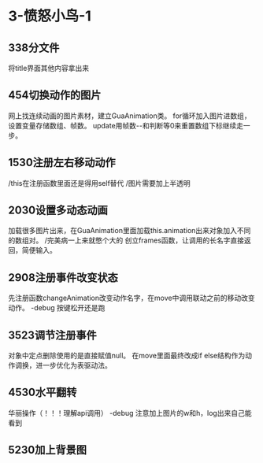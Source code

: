 # 3-愤怒小鸟-1

## 338分文件
将title界面其他内容拿出来


## 454切换动作的图片
网上找连续动画的图片素材，建立GuaAnimation类。
for循环加入图片进数组，设置变量存储数组、帧数。
update用帧数--和判断等0来重置数组下标继续走一步。


## 1530注册左右移动动作
/this在注册函数里面还是得用self替代
/图片需要加上半透明

## 2030设置多动态动画
加载很多图片出来，在GuaAnimation里面加载this.animation出来对象加入不同的数组对。
/完美病一上来就憋个大的
创立frames函数，让调用的长名字直接返回，简便输入。



## 2908注册事件改变状态
先注册函数changeAnimation改变动作名字，在move中调用联动之前的移动改变动作。
-debug 按键松开还是跑


## 3523调节注册事件
对象中定点删除使用的是直接赋值null。
在move里面最终改成if else结构作为动作调换，进一步优化为表驱动法。


## 4530水平翻转
华丽操作（！！！理解api调用）
-debug 注意加上图片的w和h，log出来自己能看到


## 5230加上背景图


